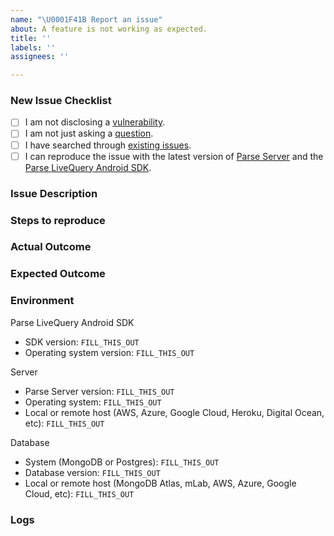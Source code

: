 ```yaml
---
name: "\U0001F41B Report an issue"
about: A feature is not working as expected.
title: ''
labels: ''
assignees: ''

---
```


### New Issue Checklist
<!--
    Check every following box [x] before submitting your issue.
    Click the "Preview" tab for better readability.
    Thanks for contributing to Parse Platform!
-->

- [ ] I am not disclosing a [vulnerability](https://github.com/parse-community/ParseLiveQuery-Android/security/policy).
- [ ] I am not just asking a [question](https://github.com/parse-community/.github/blob/main/SUPPORT.md).
- [ ] I have searched through [existing issues](https://github.com/parse-community/ParseLiveQuery-Android/issues?q=is%3Aissue).
- [ ] I can reproduce the issue with the latest version of [Parse Server](https://github.com/parse-community/parse-server/releases) and the [Parse LiveQuery Android SDK](https://github.com/parse-community/ParseLiveQuery-Android/releases). <!-- We don't investigate issues for outdated releases. -->

### Issue Description
<!-- What is the specific issue? -->

### Steps to reproduce
<!-- How can someone else reproduce the issue? -->

### Actual Outcome
<!-- What outcome did you get? -->

### Expected Outcome
<!-- What outcome did you expect? -->

### Environment
<!-- Be specific with versions, don't use "latest" or semver ranges like "~x.y.z" or "^x.y.z". -->

Parse LiveQuery Android SDK
- SDK version: `FILL_THIS_OUT`
- Operating system version: `FILL_THIS_OUT`

Server
- Parse Server version: `FILL_THIS_OUT`
- Operating system: `FILL_THIS_OUT`
- Local or remote host (AWS, Azure, Google Cloud, Heroku, Digital Ocean, etc): `FILL_THIS_OUT`

Database
- System (MongoDB or Postgres): `FILL_THIS_OUT`
- Database version: `FILL_THIS_OUT`
- Local or remote host (MongoDB Atlas, mLab, AWS, Azure, Google Cloud, etc): `FILL_THIS_OUT`

### Logs
<!-- Include relevant logs here. Turn on additional logging by configuring VERBOSE=1 in your environment. -->
